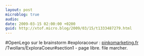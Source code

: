 ```yaml
---
layout: post
microblog: true
audio: 
date: 2009-03-15 02:00:00 +0200
guid: http://xtof.micro.blog/2009/03/15/t1333487279.html
---
```

#OpenLego sur le brainstorm #exploracoeur : [pinkomarketing.fr](http://pinkomarketing.fr) /Twollars/ExploraCoeur#section1 - page libre. file marcher.
